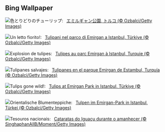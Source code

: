 ## Bing Wallpaper
![](https://www.bing.com/th?id=OHR.EmirganPark_JA-JP9127414605_UHD.jpg&w=1000)色とりどりのチューリップ:&nbsp;&ensp;[エミルギャン公園, トルコ (© Ozbalci/Getty Images)](https://www.bing.com/th?id=OHR.EmirganPark_JA-JP9127414605_UHD.jpg)
<br><br/>
![](https://www.bing.com/th?id=OHR.EmirganPark_IT-IT4111429731_UHD.jpg&w=1000)Un letto fiorito!:&nbsp;&ensp;[Tulipani nel parco di Emirgan a Istanbul, Türkiye (© Ozbalci/Getty Images)](https://www.bing.com/th?id=OHR.EmirganPark_IT-IT4111429731_UHD.jpg)
<br><br/>
![](https://www.bing.com/th?id=OHR.EmirganPark_FR-FR7936573020_UHD.jpg&w=1000)Explosion de tulipes:&nbsp;&ensp;[Tulipes au parc Emirgan à Istanbul, Turquie (© Ozbalci/Getty Images)](https://www.bing.com/th?id=OHR.EmirganPark_FR-FR7936573020_UHD.jpg)
<br><br/>
![](https://www.bing.com/th?id=OHR.EmirganPark_ES-ES9914635788_UHD.jpg&w=1000)Tulipanes salvajes:&nbsp;&ensp;[Tulipanes en el parque Emirgan de Estambul, Turquía (© Ozbalci/Getty Images)](https://www.bing.com/th?id=OHR.EmirganPark_ES-ES9914635788_UHD.jpg)
<br><br/>
![](https://www.bing.com/th?id=OHR.EmirganPark_EN-GB1032868040_UHD.jpg&w=1000)Tulips gone wild!:&nbsp;&ensp;[Tulips at Emirgan Park in Istanbul, Türkiye (© Ozbalci/Getty Images)](https://www.bing.com/th?id=OHR.EmirganPark_EN-GB1032868040_UHD.jpg)
<br><br/>
![](https://www.bing.com/th?id=OHR.EmirganPark_DE-DE6431860562_UHD.jpg&w=1000)Orientalische Blumenteppiche:&nbsp;&ensp;[Tulpen im Emirgan-Park in Istanbul, Türkei (© Ozbalci/Getty Images)](https://www.bing.com/th?id=OHR.EmirganPark_DE-DE6431860562_UHD.jpg)
<br><br/>
![](https://www.bing.com/th?id=OHR.IguazuTurism_PT-BR9760109650_UHD.jpg&w=1000)Tesouros nacionais:&nbsp;&ensp;[Cataratas do Iguaçu durante o amanhecer (© SinghaphanAllB/Moment/Getty Images)](https://www.bing.com/th?id=OHR.IguazuTurism_PT-BR9760109650_UHD.jpg)
<br><br/>

